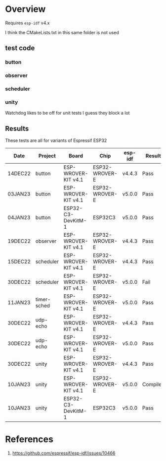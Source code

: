 # Overview

Requires `esp-idf` v4.x

I think the CMakeLists.txt in this same folder is not used
## test code

### button

### observer


### scheduler

### unity

Watchdog likes to be off for unit tests I guess they block a lot

## Results

These tests are all for variants of Espressif ESP32

|   Date  | Project      | Board                | Chip           | esp-idf  | Result  | Notes
| ------- | ------------ | -------------------- | -------------- | -------  | ------- | -----
| 14DEC22 | button       | ESP-WROVER-KIT v4.1  | ESP32-WROVER-E | v4.4.3   | Pass     | FreeRTOS 'held' works at a rudimentary level
| 03JAN23 | button       | ESP-WROVER-KIT v4.1  | ESP32-WROVER-E | v5.0.0   | Pass     |
| 04JAN23 | button       | ESP32-C3-DevKitM-1   | ESP32C3        | v5.0.0   | Pass     |
| 19DEC22 | observer     | ESP-WROVER-KIT v4.1  | ESP32-WROVER-E | v4.4.3   | Pass     |
| 15DEC22 | scheduler    | ESP-WROVER-KIT v4.1  | ESP32-WROVER-E | v4.4.3   | Pass     |
| 30DEC22 | scheduler    | ESP-WROVER-KIT v4.1  | ESP32-WROVER-E | v5.0.0   | Fail     | Minor SDK incompatibilities inhibit compilation
| 11JAN23 | timer-sched  | ESP-WROVER-KIT v4.1  | ESP32-WROVER-E | v5.0.0   | Pass     | Runtime complaints about timer not initializing - still runs
| 30DEC22 | udp-echo     | ESP-WROVER-KIT v4.1  | ESP32-WROVER-E | v4.4.3   | Pass     |
| 30DEC22 | udp-echo     | ESP-WROVER-KIT v4.1  | ESP32-WROVER-E | v5.0.0   | Pass     |
| 30DEC22 | unity        | ESP-WROVER-KIT v4.1  | ESP32-WROVER-E | v4.4.3   | Pass     |
| 10JAN23 | unity        | ESP-WROVER-KIT v4.1  | ESP32-WROVER-E | v5.0.0   | Compiles | Was hitting LWIP_TCPIP_CORE_LOCKING glitch [1], not now
| 10JAN23 | unity        | ESP32-C3-DevKitM-1   | ESP32C3        | v5.0.0   | Pass     | 

# References

1. https://github.com/espressif/esp-idf/issues/10466 


